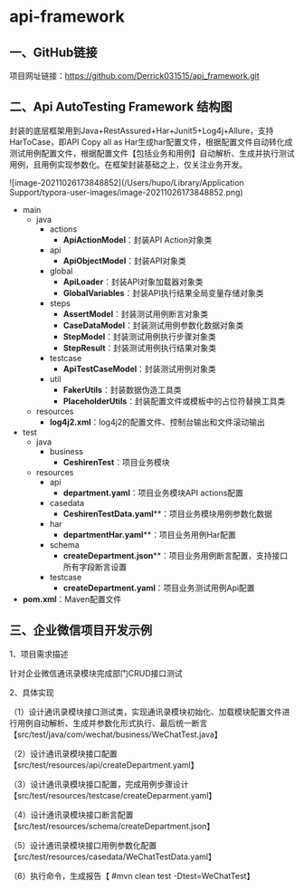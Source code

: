# api-framework

## 一、GitHub链接

项目网址链接：https://github.com/Derrick031515/api_framework.git

## 二、Api AutoTesting Framework 结构图

封装的底层框架用到Java+RestAssured+Har+Junit5+Log4j+Allure，支持HarToCase，即API Copy all as Har生成har配置文件，根据配置文件自动转化成测试用例配置文件，根据配置文件【包括业务和用例】自动解析、生成并执行测试用例，且用例实现参数化。在框架封装基础之上，仅关注业务开发。<br />

![image-20211026173848852](/Users/hupo/Library/Application Support/typora-user-images/image-20211026173848852.png)

- main
  - java
    - actions
      - **ApiActionModel**：封装API Action对象类
    - api
      - **ApiObjectModel**：封装API对象类
    - global
      - **ApiLoader**：封装API对象加载器对象类
      - **GlobalVariables**：封装API执行结果全局变量存储对象类
    - steps
      - **AssertModel**：封装测试用例断言对象类
      - **CaseDataModel**：封装测试用例参数化数据对象类
      - **StepModel**：封装测试用例执行步骤对象类
      - **StepResult**：封装测试用例执行结果对象类
    - testcase
      - **ApiTestCaseModel**：封装测试用例对象类
    - util
      - **FakerUtils**：封装数据伪造工具类
      - **PlaceholderUtils**：封装配置文件或模板中的占位符替换工具类
  - resources
    - **log4j2.xml**：log4j2的配置文件、控制台输出和文件滚动输出
- test
  - java
    - business
      - **CeshirenTest**：项目业务模块
  - resources
    - api
      - **department.yaml**：项目业务模块API actions配置
    - casedata
      - **CeshirenTestData.yaml****：项目业务模块用例参数化数据
    - har
      - **departmentHar.yaml****：项目业务用例Har配置
    - schema
      - **createDepartment.json****：项目业务用例断言配置，支持接口所有字段断言设置
    - testcase
      - **createDepartment.yaml**：项目业务测试用例Api配置
- **pom.xml**：Maven配置文件
  <a name="YoWRl"></a>

## 三、企业微信项目开发示例

1、项目需求描述

针对企业微信通讯录模块完成部门CRUD接口测试

2、具体实现

（1）设计通讯录模块接口测试类，实现通讯录模块初始化、加载模块配置文件进行用例自动解析、生成并参数化形式执行、最后统一断言【src/test/java/com/wechat/business/WeChatTest.java】

（2）设计通讯录模块接口配置【src/test/resources/api/createDepartment.yaml】

（3）设计通讯录模块接口配置，完成用例步骤设计【src/test/resources/testcase/createDeparment.yaml】

（4）设计通讯录模块接口断言配置【src/test/resources/schema/createDepartment.json】

（5）设计通讯录模块接口用例参数化配置【src/test/resources/casedata/WeChatTestData.yaml】

（6）执行命令，生成报告【 #mvn clean test -Dtest=WeChatTest】

